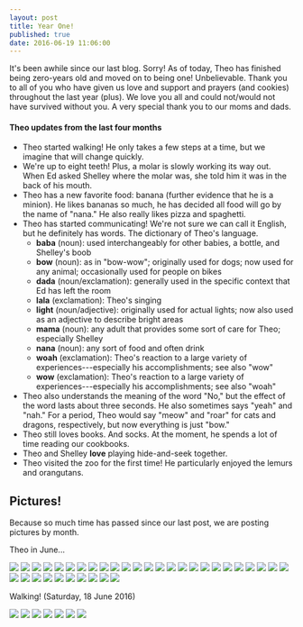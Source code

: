 ```yaml
---
layout: post
title: Year One!
published: true
date: 2016-06-19 11:06:00
---
```


It's been awhile since our last blog. Sorry! As of today, Theo has finished being zero-years old and moved on to being one! Unbelievable. Thank you to all of you who have given us love and support and prayers (and cookies) throughout the last year (plus). We love you all and could not/would not have survived without you. A very special thank you to our moms and dads.

#### Theo updates from the last four months

- Theo started walking! He only takes a few steps at a time, but we imagine that will change quickly.
- We're up to eight teeth! Plus, a molar is slowly working its way out. When Ed asked Shelley where the molar was, she told him it was in the back of his mouth.
- Theo has a new favorite food: banana (further evidence that he is a minion). He likes bananas so much, he has decided all food will go by the name of "nana." He also really likes pizza and spaghetti.
- Theo has started communicating! We're not sure we can call it English, but he definitely has words. The dictionary of Theo's language.
  - __baba__ (noun): used interchangeably for other babies, a bottle, and Shelley's boob
  - __bow__ (noun): as in "bow-wow"; originally used for dogs; now used for any animal; occasionally used for people on bikes
  - __dada__ (noun/exclamation): generally used in the specific context that Ed has left the room
  - __lala__ (exclamation): Theo's singing
  - __light__ (noun/adjective): originally used for actual lights; now also used as an adjective to describe bright areas
  - __mama__ (noun): any adult that provides some sort of care for Theo; especially Shelley
  - __nana__ (noun): any sort of food and often drink
  - __woah__ (exclamation): Theo's reaction to a large variety of experiences---especially his accomplishments; see also "wow"
  - __wow__ (exclamation): Theo's reaction to a large variety of experiences---especially his accomplishments; see also "woah"
- Theo also understands the meaning of the word "No," but the effect of the word lasts about three seconds. He also sometimes says "yeah" and "nah." For a period, Theo would say "meow" and "roar" for cats and dragons, respectively, but now everything is just "bow."
- Theo still loves books. And socks. At the moment, he spends a lot of time reading our cookbooks.
- Theo and Shelley __love__ playing hide-and-seek together.
- Theo visited the zoo for the first time! He particularly enjoyed the lemurs and orangutans.

## Pictures!

Because so much time has passed since our last post, we are posting pictures by month.

Theo in June...

![](https://dl.dropboxusercontent.com/u/72656879/Theo/Sets23Favorites/DSCF15489.JPG)
![](https://dl.dropboxusercontent.com/u/72656879/Theo/Sets23Favorites/DSCF15506.JPG)
![](https://dl.dropboxusercontent.com/u/72656879/Theo/Sets23Favorites/DSCF15527.JPG)
![](https://dl.dropboxusercontent.com/u/72656879/Theo/Sets23Favorites/DSCF15588.JPG)
![](https://dl.dropboxusercontent.com/u/72656879/Theo/Sets23Favorites/DSCF15597.JPG)
![](https://dl.dropboxusercontent.com/u/72656879/Theo/Sets23Favorites/DSCF15604.JPG)
![](https://dl.dropboxusercontent.com/u/72656879/Theo/Sets23Favorites/DSCF15614.JPG)
![](https://dl.dropboxusercontent.com/u/72656879/Theo/Sets23Favorites/DSCF15633.JPG)
![](https://dl.dropboxusercontent.com/u/72656879/Theo/Sets23Favorites/DSCF15663.JPG)
![](https://dl.dropboxusercontent.com/u/72656879/Theo/Sets23Favorites/DSCF15675.JPG)
![](https://dl.dropboxusercontent.com/u/72656879/Theo/Sets23Favorites/DSCF15703.JPG)
![](https://dl.dropboxusercontent.com/u/72656879/Theo/Sets23Favorites/DSCF15708.JPG)
![](https://dl.dropboxusercontent.com/u/72656879/Theo/Sets23Favorites/DSCF15719.JPG)
![](https://dl.dropboxusercontent.com/u/72656879/Theo/Sets23Favorites/DSCF15733.JPG)
![](https://dl.dropboxusercontent.com/u/72656879/Theo/Sets24Favorites/DSCF15744.jpg)
![](https://dl.dropboxusercontent.com/u/72656879/Theo/Sets24Favorites/DSCF15749.jpg)
![](https://dl.dropboxusercontent.com/u/72656879/Theo/Sets24Favorites/DSCF15763.jpg)
![](https://dl.dropboxusercontent.com/u/72656879/Theo/Sets24Favorites/DSCF15764.jpg)
![](https://dl.dropboxusercontent.com/u/72656879/Theo/Sets24Favorites/DSCF15772.jpg)
![](https://dl.dropboxusercontent.com/u/72656879/Theo/Sets24Favorites/DSCF15775.jpg)
![](https://dl.dropboxusercontent.com/u/72656879/Theo/Sets24Favorites/DSCF15789.jpg)
![](https://dl.dropboxusercontent.com/u/72656879/Theo/Sets24Favorites/DSCF15794.jpg)
![](https://dl.dropboxusercontent.com/u/72656879/Theo/Sets24Favorites/DSCF15810.jpg)
![](https://dl.dropboxusercontent.com/u/72656879/Theo/Sets24Favorites/DSCF15823.jpg)
![](https://dl.dropboxusercontent.com/u/72656879/Theo/Sets24Favorites/DSCF15842.jpg)
![](https://dl.dropboxusercontent.com/u/72656879/Theo/Sets24Favorites/DSCF15851.jpg)
![](https://dl.dropboxusercontent.com/u/72656879/Theo/Sets24Favorites/DSCF15860.jpg)
![](https://dl.dropboxusercontent.com/u/72656879/Theo/Sets24Favorites/DSCF15870.jpg)
![](https://dl.dropboxusercontent.com/u/72656879/Theo/Sets25Favorites/DSCF15883.jpg)
![](https://dl.dropboxusercontent.com/u/72656879/Theo/Sets25Favorites/DSCF15892.jpg)
![](https://dl.dropboxusercontent.com/u/72656879/Theo/Sets25Favorites/DSCF15894.jpg)
![](https://dl.dropboxusercontent.com/u/72656879/Theo/Sets25Favorites/DSCF15899.jpg)
![](https://dl.dropboxusercontent.com/u/72656879/Theo/Sets25Favorites/DSCF15916.jpg)
![](https://dl.dropboxusercontent.com/u/72656879/Theo/Sets25Favorites/DSCF15932.jpg)
![](https://dl.dropboxusercontent.com/u/72656879/Theo/Sets25Favorites/DSCF15941.jpg)

Walking! (Saturday, 18 June 2016)

![](https://dl.dropboxusercontent.com/u/72656879/Theo/Sets24Favorites/DSCF15872.jpg)
![](https://dl.dropboxusercontent.com/u/72656879/Theo/Sets24Favorites/DSCF15873.jpg)
![](https://dl.dropboxusercontent.com/u/72656879/Theo/Sets24Favorites/DSCF15874.jpg)
![](https://dl.dropboxusercontent.com/u/72656879/Theo/Sets24Favorites/DSCF15875.jpg)
![](https://dl.dropboxusercontent.com/u/72656879/Theo/Sets24Favorites/DSCF15876.jpg)
![](https://dl.dropboxusercontent.com/u/72656879/Theo/Sets24Favorites/DSCF15877.jpg)
![](https://dl.dropboxusercontent.com/u/72656879/Theo/Sets24Favorites/DSCF15878.jpg)
